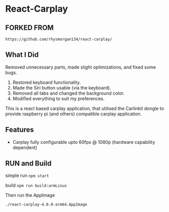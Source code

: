 # React-Carplay

## FORKED FROM 
`https://github.com/rhysmorgan134/react-carplay/`


## What I Did

Removed unnecessary parts, made slight optimizations, and fixed some bugs.

1. Restored keyboard functionality.
2. Made the Siri button usable (via the keyboard).
3. Removed all tabs and changed the background color.
4. Modified everything to suit my preferences.



This is a react based carplay application, that utilised the Carlinkit dongle to provide raspberry pi (and others) compatible
carplay application.

## Features

 - Carplay fully configurable upto 60fps @ 1080p (hardware capability dependent)



## RUN and Build

simple run
`npm start`

build
`npm run build:armLinux`

Then run the AppImage

`./react-carplay-4.0.0-arm64.AppImage`
